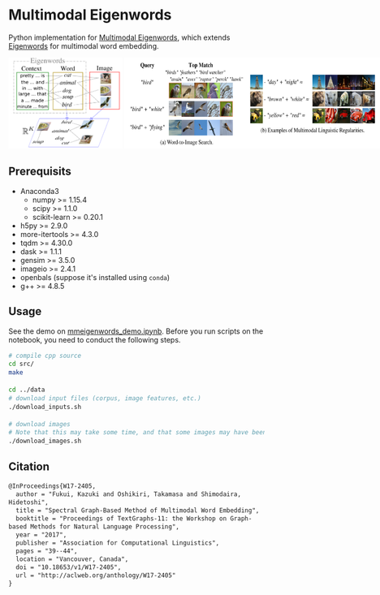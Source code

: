 # Multimodal Eigenwords

Python implementation for [Multimodal Eigenwords](https://aclanthology.info/papers/W17-2405/w17-2405), which extends [Eigenwords](http://jmlr.org/papers/v16/dhillon15a.html) for multimodal word embedding.

<div style="white-space: nowrap;">
  <img src="https://github.com/kafku/mmeigenwords/blob/master/misc/model.png" height="180">
  <img src="https://github.com/kafku/mmeigenwords/blob/master/misc/example.png" height="180">
</div>



## Prerequisits

- Anaconda3
  - numpy >= 1.15.4
  - scipy >= 1.1.0
  - scikit-learn >= 0.20.1
- h5py >= 2.9.0
- more-itertools >= 4.3.0
- tqdm >= 4.30.0
- dask >= 1.1.1
- gensim >= 3.5.0
- imageio >= 2.4.1
- openbals (suppose it's installed using `conda`)
- g++ >= 4.8.5


## Usage

See the demo on [mmeigenwords_demo.ipynb](https://github.com/kafku/mmeigenwords/blob/master/mmeigenwords_demo.ipynb).
Before you run scripts on the notebook, you need to conduct the following steps.

```bash
# compile cpp source
cd src/
make

cd ../data
# download input files (corpus, image features, etc.)
./download_inputs.sh

# download images
# Note that this may take some time, and that some images may have been removed fm flickr
./download_images.sh
```

## Citation

```
@InProceedings{W17-2405,
  author = "Fukui, Kazuki and Oshikiri, Takamasa and Shimodaira, Hidetoshi",
  title = "Spectral Graph-Based Method of Multimodal Word Embedding",
  booktitle = "Proceedings of TextGraphs-11: the Workshop on Graph-based Methods for Natural Language Processing",
  year = "2017",
  publisher = "Association for Computational Linguistics",
  pages = "39--44",
  location = "Vancouver, Canada",
  doi = "10.18653/v1/W17-2405",
  url = "http://aclweb.org/anthology/W17-2405"
}
```
